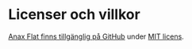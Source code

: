 Licenser och villkor
==============================================

[Anax Flat finns tillgänglig på GitHub](https://github.com/canax/anax-flat) under [MIT licens](https://github.com/canax/anax-flat/blob/master/LICENSE).
